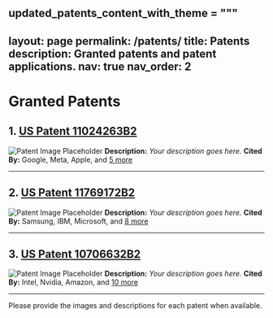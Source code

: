updated_patents_content_with_theme = """
---
layout: page
permalink: /patents/
title: Patents
description: Granted patents and patent applications.
nav: true
nav_order: 2
---

<!-- _pages/patents.md -->
# Granted Patents

## 1. [US Patent 11024263B2](https://patents.google.com/patent/US11024263B2)
![Patent Image Placeholder](path/to/image1.png)
**Description:** *Your description goes here.*
**Cited By:** Google, Meta, Apple, and [5 more](https://patents.google.com/patent/US11024263B2/citations)

---

## 2. [US Patent 11769172B2](https://patents.google.com/patent/US11769172B2)
![Patent Image Placeholder](path/to/image2.png)
**Description:** *Your description goes here.*
**Cited By:** Samsung, IBM, Microsoft, and [8 more](https://patents.google.com/patent/US11769172B2/citations)

---

## 3. [US Patent 10706632B2](https://patents.google.com/patent/US10706632B2)
![Patent Image Placeholder](path/to/image3.png)
**Description:** *Your description goes here.*
**Cited By:** Intel, Nvidia, Amazon, and [10 more](https://patents.google.com/patent/US10706632B2/citations)

---

Please provide the images and descriptions for each patent when available.
